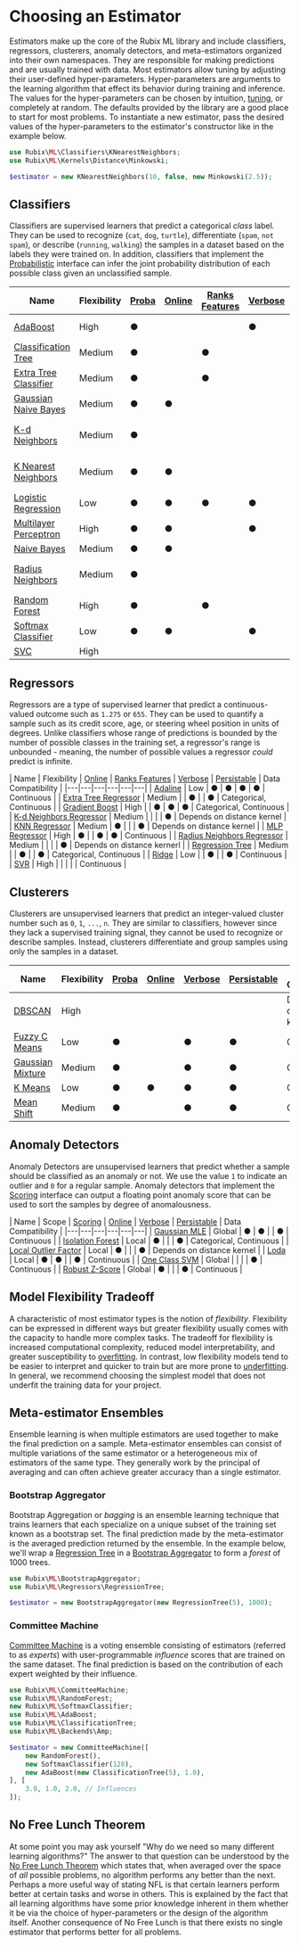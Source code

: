 # Choosing an Estimator
Estimators make up the core of the Rubix ML library and include classifiers, regressors, clusterers, anomaly detectors, and meta-estimators organized into their own namespaces. They are responsible for making predictions and are usually trained with data. Most estimators allow tuning by adjusting their user-defined hyper-parameters. Hyper-parameters are arguments to the learning algorithm that effect its behavior during training and inference. The values for the hyper-parameters can be chosen by intuition, [tuning](hyper-parameter-tuning.md), or completely at random. The defaults provided by the library are a good place to start for most problems. To instantiate a new estimator, pass the desired values of the hyper-parameters to the estimator's constructor like in the example below.

```php
use Rubix\ML\Classifiers\KNearestNeighbors;
use Rubix\ML\Kernels\Distance\Minkowski;

$estimator = new KNearestNeighbors(10, false, new Minkowski(2.5));
```

## Classifiers
Classifiers are supervised learners that predict a categorical *class* label. They can be used to recognize (`cat`, `dog`, `turtle`), differentiate (`spam`, `not spam`), or describe (`running`, `walking`) the samples in a dataset based on the labels they were trained on. In addition, classifiers that implement the [Probabilistic](probabilistic.md) interface can infer the joint probability distribution of each possible class given an unclassified sample.

| Name | Flexibility | [Proba](probabilistic.md) | [Online](online.md) | [Ranks Features](ranks-features.md) | [Verbose](verbose.md) | Data Compatibility |
|---|---|---|---|---|---|---|
| [AdaBoost](classifiers/adaboost.md) | High | ● | | | ● | Depends on base learner |
| [Classification Tree](classifiers/classification-tree.md) | Medium | ● | | ● | | Categorical, Continuous |
| [Extra Tree Classifier](classifiers/extra-tree-classifier.md) | Medium | ● | | ● | | Categorical, Continuous |
| [Gaussian Naive Bayes](classifiers/gaussian-naive-bayes.md) | Medium | ● | ● | | | Continuous |
| [K-d Neighbors](classifiers/kd-neighbors.md) | Medium | ● | | | | Depends on distance kernel |
| [K Nearest Neighbors](classifiers/k-nearest-neighbors.md) | Medium | ● | ● | | | Depends on distance kernel |
| [Logistic Regression](classifiers/logistic-regression.md) | Low | ● | ● | ● | ● | Continuous |
| [Multilayer Perceptron](classifiers/multilayer-perceptron.md) | High | ● | ● | | ● | Continuous |
| [Naive Bayes](classifiers/naive-bayes.md) | Medium | ● | ● | | | Categorical |
| [Radius Neighbors](classifiers/radius-neighbors.md) | Medium | ● | | | | Depends on distance kernel |
| [Random Forest](classifiers/random-forest.md) | High | ● | | ● | | Categorical, Continuous |
| [Softmax Classifier](classifiers/softmax-classifier.md) | Low | ● | ● | | ● | Continuous |
| [SVC](classifiers/svc.md) | High | | | | | Continuous |

## Regressors
Regressors are a type of supervised learner that predict a continuous-valued outcome such as `1.275` or `655`. They can be used to quantify a sample such as its credit score, age, or steering wheel position in units of degrees. Unlike classifiers whose range of predictions is bounded by the number of possible classes in the training set, a regressor's range is unbounded - meaning, the number of possible values a regressor *could* predict is infinite.

| Name | Flexibility | [Online](online.md) | [Ranks Features](ranks-features.md) | [Verbose](verbose.md) | [Persistable](persistable.md) | Data Compatibility |
|---|---|---|---|---|---|
| [Adaline](regressors/adaline.md) | Low | ● | ● | ● | ● | Continuous |
| [Extra Tree Regressor](regressors/extra-tree-regressor.md) | Medium | | ● | | ● | Categorical, Continuous |
| [Gradient Boost](regressors/gradient-boost.md) | High | | ● | ● | ● | Categorical, Continuous |
| [K-d Neighbors Regressor](regressors/kd-neighbors-regressor.md) | Medium | | | | ● | Depends on distance kernel |
| [KNN Regressor](regressors/knn-regressor.md) | Medium | ● | | | ● | Depends on distance kernel |
| [MLP Regressor](regressors/mlp-regressor.md) | High | ● | | ● | ● | Continuous |
| [Radius Neighbors Regressor](regressors/radius-neighbors-regressor.md) | Medium | | | | ● | Depends on distance kernerl |
| [Regression Tree](regressors/regression-tree.md) | Medium | | ● | | ● | Categorical, Continuous |
| [Ridge](regressors/ridge.md) | Low | | ● | | ● | Continuous |
| [SVR](regressors/svr.md) | High | | | | | Continuous |

## Clusterers
Clusterers are unsupervised learners that predict an integer-valued cluster number such as `0`, `1`, `...`, `n`. They are similar to classifiers, however since they lack a supervised training signal, they cannot be used to recognize or describe samples. Instead, clusterers differentiate and group samples using only the samples in a dataset.

| Name | Flexibility | [Proba](probabilistic.md) | [Online](online.md) | [Verbose](verbose.md) | [Persistable](persistable.md) | Data Compatibility |
|---|---|---|---|---|---|---|
| [DBSCAN](clusterers/dbscan.md) | High | | | | | Depends on distance kernel |
| [Fuzzy C Means](clusterers/fuzzy-c-means.md) | Low | ● | | ● | ● | Continuous |
| [Gaussian Mixture](clusterers/gaussian-mixture.md) | Medium | ● | | ● | ● | Continuous |
| [K Means](clusterers/k-means.md) | Low | ● | ● | ● | ● | Continuous |
| [Mean Shift](clusterers/mean-shift.md) | Medium | ● | | ● | ● | Continuous |

## Anomaly Detectors
Anomaly Detectors are unsupervised learners that predict whether a sample should be classified as an anomaly or not. We use the value `1` to indicate an outlier and `0` for a regular sample. Anomaly detectors that implement the [Scoring](scoring.md) interface can output a floating point anomaly score that can be used to sort the samples by degree of anomalousness.

| Name | Scope | [Scoring](scoring.md) | [Online](online.md) | [Verbose](verbose.md) | [Persistable](persistable.md) | Data Compatibility |
|---|---|---|---|---|---|
| [Gaussian MLE](anomaly-detectors/gaussian-mle.md) | Global | ● | ● | | ● | Continuous |
| [Isolation Forest](anomaly-detectors/isolation-forest.md) | Local | ● | | | ● | Categorical, Continuous |
| [Local Outlier Factor](anomaly-detectors/local-outlier-factor.md) | Local | ● | | | ● | Depends on distance kernel |
| [Loda](anomaly-detectors/loda.md) | Local | ● | ● | | ● | Continuous |
| [One Class SVM](anomaly-detectors/one-class-svm.md) | Global | | | | ● | Continuous |
| [Robust Z-Score](anomaly-detectors/robust-z-score.md) | Global | ● | | | ● | Continuous  |

## Model Flexibility Tradeoff
A characteristic of most estimator types is the notion of *flexibility*. Flexibility can be expressed in different ways but greater flexibility usually comes with the capacity to handle more complex tasks. The tradeoff for flexibility is increased computational complexity, reduced model interpretability, and greater susceptibility to [overfitting](cross-validation.md#overfitting). In contrast, low flexibility models tend to be easier to interpret and quicker to train but are more prone to [underfitting](cross-validation.md#underfitting). In general, we recommend choosing the simplest model that does not underfit the training data for your project.

## Meta-estimator Ensembles
Ensemble learning is when multiple estimators are used together to make the final prediction on a sample. Meta-estimator ensembles can consist of multiple variations of the same estimator or a heterogeneous mix of estimators of the same type. They generally work by the principal of averaging and can often achieve greater accuracy than a single estimator.

### Bootstrap Aggregator
Bootstrap Aggregation or *bagging* is an ensemble learning technique that trains learners that each specialize on a unique subset of the training set known as a bootstrap set. The final prediction made by the meta-estimator is the averaged prediction returned by the ensemble. In the example below, we'll wrap a [Regression Tree](regressors/regression-tree.md) in a [Bootstrap Aggregator](bootstrap-aggregator.md) to form a *forest* of 1000 trees.

```php
use Rubix\ML\BootstrapAggregator;
use Rubix\ML\Regressors\RegressionTree;

$estimator = new BootstrapAggregator(new RegressionTree(5), 1000);
```

### Committee Machine
[Committee Machine](committee-machine.md) is a voting ensemble consisting of estimators (referred to as *experts*) with user-programmable *influence* scores that are trained on the same dataset. The final prediction is based on the contribution of each expert weighted by their influence.

```php
use Rubix\ML\CommitteeMachine;
use Rubix\ML\RandomForest;
new Rubix\ML\SoftmaxClassifier;
use Rubix\ML\AdaBoost;
use Rubix\ML\ClassificationTree;
use Rubix\ML\Backends\Amp;

$estimator = new CommitteeMachine([
    new RandomForest(),
    new SoftmaxClassifier(128),
    new AdaBoost(new ClassificationTree(5), 1.0),
], [
    3.0, 1.0, 2.0, // Influences
]);
```

## No Free Lunch Theorem
At some point you may ask yourself "Why do we need so many different learning algorithms?" The answer to that question can be understood by the [No Free Lunch Theorem](https://en.wikipedia.org/wiki/No_free_lunch_theorem) which states that, when averaged over the space of *all* possible problems, no algorithm performs any better than the next. Perhaps a more useful way of stating NFL is that certain learners perform better at certain tasks and worse in others. This is explained by the fact that all learning algorithms have some prior knowledge inherent in them whether it be via the choice of hyper-parameters or the design of the algorithm itself. Another consequence of No Free Lunch is that there exists no single estimator that performs better for all problems.

